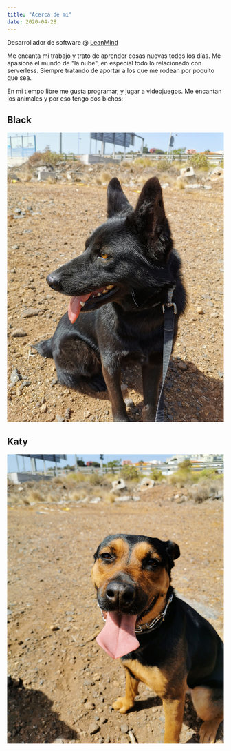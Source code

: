 ```yaml
---
title: "Acerca de mi"
date: 2020-04-28
---
```


Desarrollador de software @ [LeanMind](https://leanmind.es/)

Me encanta mi trabajo y trato de aprender cosas nuevas todos los días.
Me apasiona el mundo de "la nube", en especial todo lo relacionado con 
serverless. Siempre tratando de aportar a los que me rodean por poquito que sea.

En mi tiempo libre me gusta programar, y jugar a videojuegos. Me encantan los animales y por eso tengo dos bichos:

## Black
![Black](/img/black.jpg)

## Katy
![Katy](/img/katy.jpg)
